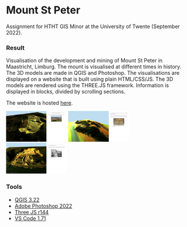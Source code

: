 # Mount St Peter
Assignment for HTHT GIS Minor at the University of Twente (September 2022).

### Result
Visualisation of the development and mining of Mount St Peter in Maastricht, Limburg. 
The mount is visualised at different times in history. The 3D models are made in QGIS and Photoshop.
The visualisations are displayed on a website that is built using plain HTML/CSS/JS.
The 3D models are rendered using the THREE.JS framework. Information is displayed in blocks, divided by scrolling sections.

The website is hosted [here](https://portfolio.cr.utwente.nl/student/jsiderius/gis1/).

<p float="left">
  <img src="doc/doc_1.png" width="33%" />
  <img src="doc/doc_2.png" width="33%" /> 
  <img src="doc/doc_3.png" width="33%" />
</p>

### Tools
- [QGIS 3.22](https://qgis.org/en/site/)
- [Adobe Photoshop 2022](https://www.adobe.com/nl/products/photoshop.html)
- [Three JS r144](https://threejs.org/)
- [VS Code 1.71](https://code.visualstudio.com/)
